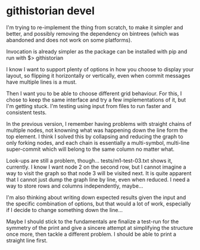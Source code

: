 githistorian devel
==================

I'm trying to re-implement the thing from scratch, to make it simpler and
better, and possibly removing the dependency on bintrees (which was abandoned
and does not work on some platforms).

Invocation is already simpler as the package can be installed with pip and run
with
	$> githistorian

I know I want to support plenty of options in how you choose to display your
layout, so flipping it horizontally or vertically, even when commit messages
have multiple lines is a must.

Then I want you to be able to choose different grid behaviour. For this, I chose
to keep the same interface and try a few implementations of it, but I'm getting
stuck. I'm testing using input from files to run faster and consistent tests.

In the previous version, I remember having problems with straight chains of
multiple nodes, not knowning what was happening down the line form the top
element. I think I solved this by collapsing and reducing the graph to only
forking nodes, and each chain is essentially a multi-symbol, multi-line
super-commit which will belong to the same column no matter what.

Look-ups are still a problem, though… tests/m1-test-03.txt shows it, currently.
I know I want node 2 on the second row, but I cannot imagine a way to visit the
graph so that node 3 will be visited next. It is quite apparent that I cannot
just dump the graph line by line, even when reduced. I need a way to store rows
and columns independently, maybe…

I'm also thinking about writing down expected results given the input and the
specific combination of options, but that would a lot of work, especially if I
decide to change something down the line…

Maybe I should stick to the fundamentals are finalize a test-run for the
symmetry of the print and give a sincere attempt at simplifying the structure
once more, then tackle a different problem. I should be able to print a straight
line first.

